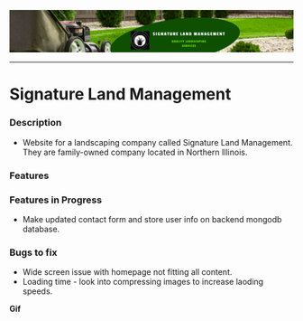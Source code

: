 
![Logo of the Project](/public/images/signature_land_management_banner.png)

---

# Signature Land Management

### Description
- Website for a landscaping company called Signature Land Management. They are family-owned company located in Northern Illinois. 
 
### Features


### Features in Progress
- Make updated contact form and store user info on backend mongodb database.


### Bugs to fix
- Wide screen issue with homepage not fitting all content.
- Loading time - look into compressing images to increase laoding speeds.

**Gif**




